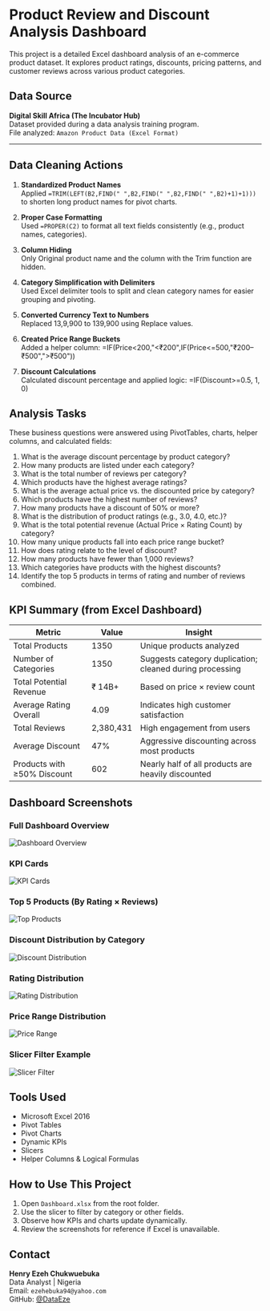 # Product Review and Discount Analysis Dashboard

This project is a detailed Excel dashboard analysis of an e-commerce product dataset. It explores product ratings, discounts, pricing patterns, and customer reviews across various product categories.

## Data Source

**Digital Skill Africa (The Incubator Hub)**  
Dataset provided during a data analysis training program.  
File analyzed: `Amazon Product Data (Excel Format)`

---

## Data Cleaning Actions

1. **Standardized Product Names**  
   Applied `=TRIM(LEFT(B2,FIND(" ",B2,FIND(" ",B2,FIND(" ",B2)+1)+1)))` to shorten long product names for pivot charts.

2. **Proper Case Formatting**  
   Used `=PROPER(C2)` to format all text fields consistently (e.g., product names, categories).

3. **Column Hiding**  
   Only Original product name and the column with the Trim function are hidden.

4. **Category Simplification with Delimiters**  
   Used Excel delimiter tools to split and clean category names for easier grouping and pivoting.

5. **Converted Currency Text to Numbers**  
   Replaced 13,9,900 to 139,900 using Replace values.

6. **Created Price Range Buckets**  
   Added a helper column:
 =IF(Price<200,"<₹200",IF(Price<=500,"₹200–₹500",">₹500"))

7. **Discount Calculations**  
Calculated discount percentage and applied logic:
  =IF(Discount>=0.5, 1, 0)

## Analysis Tasks

These business questions were answered using PivotTables, charts, helper columns, and calculated fields:

1. What is the average discount percentage by product category?  
2. How many products are listed under each category?  
3. What is the total number of reviews per category?  
4. Which products have the highest average ratings?  
5. What is the average actual price vs. the discounted price by category?  
6. Which products have the highest number of reviews?  
7. How many products have a discount of 50% or more?  
8. What is the distribution of product ratings (e.g., 3.0, 4.0, etc.)?  
9. What is the total potential revenue (Actual Price × Rating Count) by category?  
10. How many unique products fall into each price range bucket?  
11. How does rating relate to the level of discount?  
12. How many products have fewer than 1,000 reviews?  
13. Which categories have products with the highest discounts?  
14. Identify the top 5 products in terms of rating and number of reviews combined.



## KPI Summary (from Excel Dashboard)

| Metric                          | Value        | Insight |
|--------------------------------|--------------|---------|
| Total Products                 | 1350         | Unique products analyzed |
| Number of Categories           | 1350         | Suggests category duplication; cleaned during processing |
| Total Potential Revenue        | ₹ 14B+       | Based on price × review count |
| Average Rating Overall         | 4.09         | Indicates high customer satisfaction |
| Total Reviews                  | 2,380,431    | High engagement from users |
| Average Discount               | 47%          | Aggressive discounting across most products |
| Products with ≥50% Discount    | 602          | Nearly half of all products are heavily discounted |



## Dashboard Screenshots

### Full Dashboard Overview  
![Dashboard Overview](Screenshots/Dashboard-Overview.png)

### KPI Cards  
![KPI Cards](Screenshots/KPI-Cards.png)

### Top 5 Products (By Rating × Reviews)  
![Top Products](Screenshots/Top-5-Products.png)

### Discount Distribution by Category  
![Discount Distribution](Screenshots/Category-Discount-Distribution.png)

### Rating Distribution  
![Rating Distribution](Screenshots/Rating-Distribution.png)

### Price Range Distribution  
![Price Range](Screenshots/Price-Range-Distribution.png)

### Slicer Filter Example  
![Slicer Filter](Screenshots/Slicer.jpg)



## Tools Used

- Microsoft Excel 2016
- Pivot Tables
- Pivot Charts
- Dynamic KPIs
- Slicers
- Helper Columns & Logical Formulas



## How to Use This Project

1. Open `Dashboard.xlsx` from the root folder.
2. Use the slicer to filter by category or other fields.
3. Observe how KPIs and charts update dynamically.
4. Review the screenshots for reference if Excel is unavailable.


## Contact

**Henry Ezeh Chukwuebuka**  
Data Analyst | Nigeria  
Email: `ezehebuka94@yahoo.com`  
GitHub: [@DataEze](https://github.com/DataEze)
